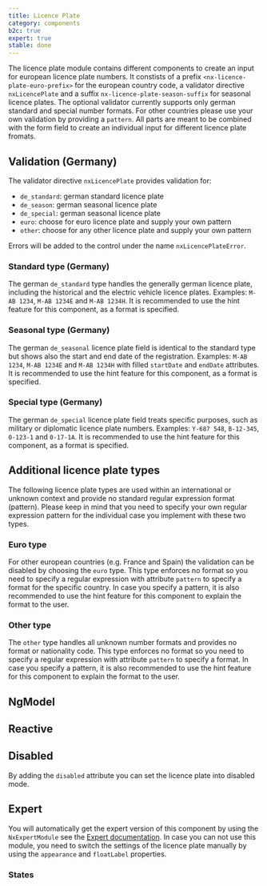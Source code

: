 ```yaml
---
title: Licence Plate
category: components
b2c: true
expert: true
stable: done
---
```


The licence plate module contains different components to create an input for european licence plate numbers.
It constists of a prefix `<nx-licence-plate-euro-prefix>` for the european country code, a validator directive `nxLicencePlate` and a suffix `nx-licence-plate-season-suffix` for seasonal licence plates.
The optional validator currently supports only german standard and special number formats. For other countries please use your own validation by providing a `pattern`.
All parts are meant to be combined with the form field to create an individual input for different licence plate fromats.

## Validation (Germany)

The validator directive `nxLicencePlate` provides validation for:
- `de_standard`: german standard licence plate
- `de_season`: german seasonal licence plate
- `de_special`: german seasonal licence plate
- `euro`: choose for euro licence plate and supply your own pattern
- `other`: choose for any other licence plate and supply your own pattern

Errors will be added to the control under the name `nxLicencePlateError`.

### Standard type (Germany)
The german `de_standard` type handles the generally german licence plate, including the historical and the electric vehicle licence plates. Examples: `M-AB 1234`, `M-AB 1234E` and `M-AB 1234H`. It is recommended to use the hint feature for this component, as a format is specified.
<!-- example(licence-plate-standard) -->

### Seasonal type (Germany)
The german `de_seasonal` licence plate field is identical to the standard type but shows also the start and end date of the registration. Examples: `M-AB 1234`, `M-AB 1234E` and `M-AB 1234H` with filled `startDate` and `endDate` attributes. It is recommended to use the hint feature for this component, as a format is specified.
<!-- example(licence-plate-seasonal) -->

### Special type (Germany)
The german `de_special` licence plate field treats specific purposes, such as military or diplomatic licence plate numbers. Examples:  `Y-687 548`, `B-12-345`, `0-123-1` and `0-17-1A`. It is recommended to use the hint feature for this component, as a format is specified.
<!-- example(licence-plate-special) -->

## Additional licence plate types
The following licence plate types are used within an international or unknown context and provide no standard regular expression format (pattern). Please keep in mind that you need to specify your own regular expression pattern for the individual case you implement with these two types.

### Euro type
For other european countries (e.g. France and Spain) the validation can be disabled by choosing the `euro` type. This type enforces no format so you need to specify a regular expression with attribute `pattern` to specify a format for the specific country. In case you specify a pattern, it is also recommended to use the hint feature for this component to explain the format to the user.

<!-- example(licence-plate-euro) -->

### Other type
The `other` type handles all unknown number formats and provides no format or nationality code. This type enforces no format so you need to specify a regular expression with attribute `pattern` to specify a format. In case you specify a pattern, it is also recommended to use the hint feature for this component to explain the format to the user.

<!-- example(licence-plate-other) -->


## NgModel
<!-- example(licence-plate-ngmodel) -->

## Reactive
<!-- example(licence-plate-reactive) -->


## Disabled
By adding the `disabled` attribute you can set the licence plate into disabled mode.

<!-- example(licence-plate-disabled) -->

<div class="docs-expert-container">

## Expert
You will automatically get the expert version of this component by using the `NxExpertModule` see the [Expert documentation](./documentation/config). In case you can not use this module, you need to switch the settings of the licence plate manually by using the `appearance` and `floatLabel` properties.

<!-- example(licence-plate-expert) -->

### States
<!-- example(licence-plate-expert-states) -->

</div>
